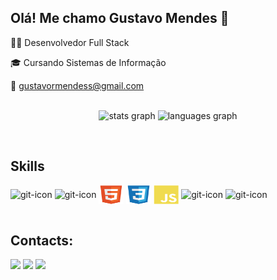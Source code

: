 ## Olá! Me chamo Gustavo Mendes 👋
 <p> 
 👨‍💻 Desenvolvedor Full Stack

🎓 Cursando Sistemas de Informação

📩 gustavormendess@gmail.com
</p>
 &nbsp;

<div align="center">
  <img src="https://github-readme-stats.vercel.app/api?username=GustavoRMendes&hide_title=false&hide_rank=false&show_icons=true&include_all_commits=true&count_private=true&disable_animations=false&theme=dracula&locale=en&hide_border=false" height="150" alt="stats graph"/>
  <img src="https://github-readme-stats.vercel.app/api/top-langs?username=GustavoRMendes&locale=en&hide_title=false&layout=compact&card_width=320&langs_count=5&theme=dracula&hide_border=false" height="150" alt="languages graph"  />
</div>

&nbsp;


## Skills

<div style="display: inline_block">
<img align="center" alt="git-icon" height="30" width="40" src="https://www.svgrepo.com/show/452210/git.svg">
 <img align="center" alt="git-icon" height="30" width="40" src="https://www.svgrepo.com/show/452202/figma.svg">
 <img align="center" alt="html-icon" height="30" width="40" src="https://raw.githubusercontent.com/devicons/devicon/master/icons/html5/html5-original.svg">
  <img align="center" alt="css-icon" height="30" width="40" src="https://raw.githubusercontent.com/devicons/devicon/master/icons/css3/css3-original.svg">
  <img align="center" alt="javascript-icon" height="30" width="40" src="https://raw.githubusercontent.com/devicons/devicon/master/icons/javascript/javascript-plain.svg">
 <img align="center" alt="git-icon" height="30" width="40" src="https://www.svgrepo.com/show/374144/typescript.svg">
  <img align="center" alt="git-icon" height="30" width="40" src="https://www.svgrepo.com/show/452092/react.svg">
  
 
</div><br>

## Contacts:

<div> 
<a href="https://wa.me/554792442004?text=Olá%20Gustavo!%20Vim%20do%20seu%20portifólio." target="_blank"><img src="https://img.shields.io/badge/WhatsApp-25D366?style=for-the-badge&logo=whatsapp&logoColor=white"></img></a>
<a href="mailto:gustavormendess@gmail.com" target="_blank"> <img src="https://img.shields.io/badge/-Gmail-%23333?style=for-the-badge&logo=gmail&logoColor=white"></a>
<a href="https://www.linkedin.com/in/gustavormendess" target="_blank"><img src="https://img.shields.io/badge/-LinkedIn-%230077B5?style=for-the-badge&logo=linkedin&logoColor=white"></a> 
</div>&nbsp;&nbsp;



 



  
